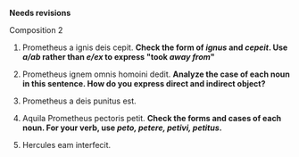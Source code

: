 **Needs revisions**

Composition 2


  1. Prometheus a ignis deis cepit.  **Check the form of *ignus* and *cepeit*.  Use *a/ab* rather than *e/ex* to express "took *away from*"**

  2. Prometheus ignem omnis homoini dedit.  **Analyze the case of each noun in this sentence.  How do you express direct and indirect object?**

  3. Prometheus a deis punitus est.

  4. Aquila Prometheus pectoris petit.  **Check the forms and cases of each noun.  For your verb, use *peto, petere, petivi, petitus*.**

  5. Hercules eam interfecit.
